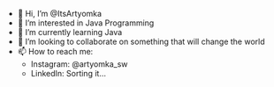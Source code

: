 - 👋 Hi, I’m @ItsArtyomka
- 👀 I’m interested in Java Programming
- 🌱 I’m currently learning Java
- 💞️ I’m looking to collaborate on something that will change the world
- 📫 How to reach me:
   - Instagram: @artyomka_sw
   - LinkedIn: Sorting it...
